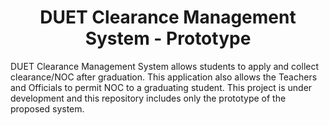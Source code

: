 <h1><center>DUET Clearance Management System - Prototype</center></h1>
DUET Clearance Management System allows students to apply and collect clearance/NOC after graduation.
This application also allows the Teachers and Officials to permit NOC to a graduating student.
This project is under development and this repository includes only the prototype of the proposed system.
